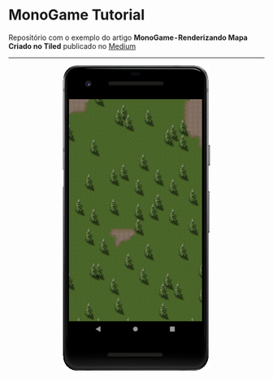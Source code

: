 # MonoGame Tutorial
Repositório com o exemplo do artigo **MonoGame - Renderizando Mapa Criado no Tiled** publicado no [Medium]()

-----

<p align="center">
  <img src="./Screenshot/MonoGameTiledMap.png">
</p>
